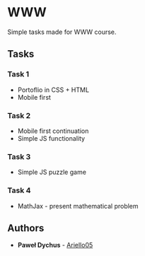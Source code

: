 # WWW
Simple tasks made for WWW course.

## Tasks

### Task 1
* Portoflio in CSS + HTML
* Mobile first

### Task 2
* Mobile first continuation
* Simple JS functionality

### Task 3
* Simple JS puzzle game

### Task 4
* MathJax - present mathematical problem


## Authors

* **Paweł Dychus** - [Ariello05](https://github.com/Ariello05)
